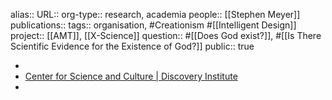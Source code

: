 alias::
URL::
org-type:: research, academia
people:: [[Stephen Meyer]] 
publications:: 
tags:: organisation, #Creationism #[[Intelligent Design]] 
project:: [[AMT]], [[X-Science]] 
question:: #[[Does God exist?]], #[[Is There Scientific Evidence for the Existence of God?]]
public:: true

-
- [Center for Science and Culture | Discovery Institute](https://www.discovery.org/id/)
-